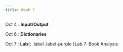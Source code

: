 ```yaml
---
title: Week 7
---
```


Oct 4
: **Input/Output**
  
Oct 6
: **Dictionaries**

Oct 7
: **Lab**{: .label .label-purple }Lab 7: Book Analysis
